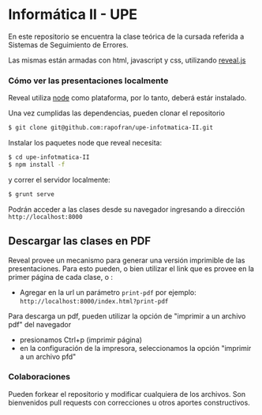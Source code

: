 # Informática II - UPE

En este repositorio se encuentra la clase teórica de la cursada referida a Sistemas de Seguimiento de Errores.

Las mismas están armadas con html, javascript y css, utilizando [reveal.js](https://github.com/hakimel/reveal.js/)


### Cómo ver las presentaciones localmente

Reveal utiliza [node](https://nodejs.org/) como plataforma, por lo tanto, deberá estár instalado.

Una vez cumplidas las dependencias, pueden clonar el repositorio

```bash
$ git clone git@github.com:rapofran/upe-infotmatica-II.git
```

Instalar los paquetes node que reveal necesita:

```bash
$ cd upe-infotmatica-II
$ npm install -f
```

y correr el servidor localmente:

```bash
$ grunt serve
```

Podrán acceder a las clases desde su navegador ingresando a dirección `http://localhost:8000`


## Descargar las clases en PDF

Reveal provee un mecanismo para generar una versión imprimible de las presentaciones.
Para esto pueden, o bien utilizar el link que es provee en la primer página de cada clase,
o :

* Agregar en la url un parámetro `print-pdf` por ejemplo: `http://localhost:8000/index.html?print-pdf`

Para descarga un pdf, pueden utilizar la opción de "imprimir a un archivo pdf" del navegador

* presionamos Ctrl+p (imprimir página)
* en la configuración de la impresora, seleccionamos la opción "imprimir a un archivo pfd"


### Colaboraciones

Pueden forkear el repositorio y modificar cualquiera de los archivos.
Son bienvenidos pull requests con correcciones u otros aportes constructivos.
